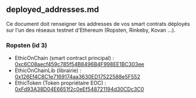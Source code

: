 ## deployed_addresses.md
Ce document doit renseigner les addresses de vos smart contrats déployés sur l'un des réseaux testnet d'Ethereum (Ropsten, Rinkeby, Kovan ...). 

### Ropsten (id 3)

* EthicOnChain (smart contract principal) : [0xc6C08aecf459c785f54B8496B4F998EE1BC303ee](https://mumbai.polygonscan.com/address/0xc6C08aecf459c785f54B8496B4F998EE1BC303ee)
* EthicOnChainLib (librairie) : [0x126Ef4C8C1e7169174aa3630ED17522588e5F552](https://mumbai.polygonscan.com/address/0x126Ef4C8C1e7169174aa3630ED17522588e5F552)
* EthicToken (Token propriétaire EOC) : [0xFd93A38D04E6651f2c0eEf548721194d30CDc3C0](https://mumbai.polygonscan.com/address/0xFd93A38D04E6651f2c0eEf548721194d30CDc3C0)
